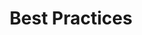 ---
title: Best Practices
headerTitle: Best Practices
linkTitle: Best Practices
description: Best Practices for Change Data Capture in YugabyteDB.
menu:
  preview:
    parent: explore-change-data-capture-logical-replication
    identifier: best-practices-cdc
    weight: 60
type: docs
---